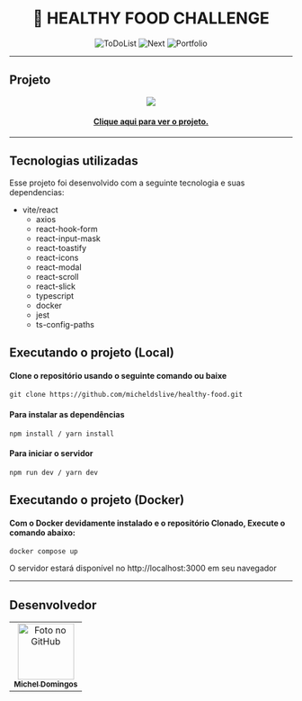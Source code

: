 <h1 align="center">
  📰 HEALTHY FOOD CHALLENGE
</h1>

<p align="center">
  <img alt="ToDoList" src="https://img.shields.io/static/v1?label=todo&message=list&color=success&labelColor=grey">
  
  <img alt="Next" src="https://img.shields.io/static/v1?label=stack&message=nextjs&color=success&labelColor=grey">
  
  <img alt="Portfolio" src="https://img.shields.io/static/v1?label=portfolio&message=MICODE&color=success&labelColor=grey">
</p>

---

## Projeto

<p align="center">
  <img src="https://github.com/micheldslive/todo-list-challenge/blob/main/demo/demo.gif">
</p>

<h4 align="center"><a href="https://healthy-food-micode.vercel.app/">Clique aqui para ver o projeto.</a></h4>


---

## Tecnologias utilizadas
Esse projeto foi desenvolvido com a seguinte tecnologia e suas dependencias:

- vite/react
    - axios
    - react-hook-form
    - react-input-mask
    - react-toastify
    - react-icons
    - react-modal
    - react-scroll
    - react-slick
    - typescript
    - docker
    - jest
    - ts-config-paths


## Executando o projeto (Local)

#### Clone o repositório usando o seguinte comando ou baixe

```
git clone https://github.com/micheldslive/healthy-food.git
```

#### Para instalar as dependências

```
npm install / yarn install
```

#### Para iniciar o servidor

```
npm run dev / yarn dev
```


## Executando o projeto (Docker)

#### Com o Docker devidamente instalado e o repositório Clonado, Execute o comando abaixo:

```
docker compose up
```

O servidor estará disponível no http://localhost:3000 em seu navegador

---

## Desenvolvedor<br>
<table>
  <tr>
    <td align="center">
      <a href="https://github.com/micheldslive">
        <img src="https://avatars.githubusercontent.com/u/55795597?v=4" width="100" alt="Foto no GitHub"/><br>
        <sub>
          <b>Michel Domingos</b>
        </sub>
      </a>
    </td>
  </tr>
</table>